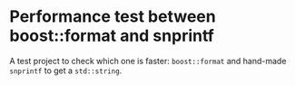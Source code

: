 # Performance test between boost::format and snprintf

A test project to check which one is faster: `boost::format` 
and hand-made `snprintf` to get a `std::string`.



